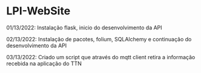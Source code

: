 # LPI-WebSite

01/13/2022: Instalação flask, inicio do desenvolvimento da API

02/13/2022: Instalação de pacotes, folium, SQLAlchemy e continuação do desenvolvimento da API

03/13/2022: Criado um script que através do mqtt client retira a informação recebida na aplicação do TTN
